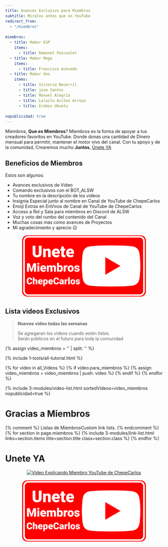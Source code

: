 ```yaml
---
title: Avances Exclusivo para Miembros
subtitle: Miralos antes que en YouTube
redirect_from:
  - "/miembros"

miembros:
  - title: Maker ESP
    items:
      - title: Ramonet Pascualet
  - title: Maker Mega
    items:
      - title: Francisco Acevedo
  - title: Maker Uno
    items:
      - title: Victoria Becerril
      - title: jose Santos
      - title: Manuel Alegría
      - title: Lolailo Aviles Arroyo
      - title: Erebos Ubuntu

nopublicidad: true
---
```


Miembros, **Que es Miembros**? Miembros es la forma de apoyar a tus creadores favoritos en YouTube. Donde donas una cantidad de Dinero mensual para permitir, mantener el motor vivo del canal. Con tu apoyo y de la comunidad, Crearemos mucho **Juntos**, [Únete YA](https://www.youtube.com/alswnet/join)

## Beneficios de Miembros

Estos son algunos:

- Avances exclusivos de Video
- Comando exclusivos con el BOT_ALSW
- Tu nombre en la descripción de los videos
- Insignia Especial junto al nombre en Canal de YouTube de ChepeCarlos
- Emoji Extras en EnVivos de Canal de YouTube de ChepeCarlos
- Acceso a Rol y Sala para miembros en Discord de ALSW
- Voz y voto del rumbo del contenido del Canal
- Muchas cosas mas como avances de Proyectos
- Mi agradecimiento y aprecio 😉

<p style="display: flex; justify-content: center;"> 
  <a href="https://www.youtube.com/alswnet/join">
    <img style="max-width: 25rem;" alt="Miembro YouTube de ChepeCarlos" src="/assets/images/miembro_youtube.png">
  </a>
</p>

## Lista videos Exclusivos

> **Nuevos video todas las semanas**
>
> Se agregaran los videos cuando estén listos.  
> Serán públicos en el futuro para toda la comunidad

{% assign video_miembros = '' | split: '' %}

{% include 1-tools/all-tutorial.html %}

{% for video in all_Videos %}
{% if video.para_miembros %}
{% assign video_miembros = video_miembros | push: video %}
{% endif %}
{% endfor %}

{% include 3-modules/video-list.html sortedVideos=video_miembros nopublicidad=true %}

# Gracias a Miembros

{% comment %} Listas de MiembrosCustom link lists. {% endcomment %}
{% for section in page.miembros %}
{% include 3-modules/link-list.html links=section.items title=section.title class=section.class %}
{% endfor %}

# Unete YA

<p style="display: flex; justify-content: center;"> 
  <a href="https://www.youtube.com/alswnet/join">
    <img alt="Video Explicando Miembro YouTube de ChepeCarlos" src="https://i3.ytimg.com/vi/OkeQj6m_FZ8/mqdefault.jpg">
  </a>
</p>

<p style="display: flex; justify-content: center;"> 
  <a href="https://www.youtube.com/alswnet/join">
    <img style="max-width: 25rem;"  alt="Miembro YouTube de ChepeCarlos" src="/assets/images/miembro_youtube.png">
  </a>
</p>
